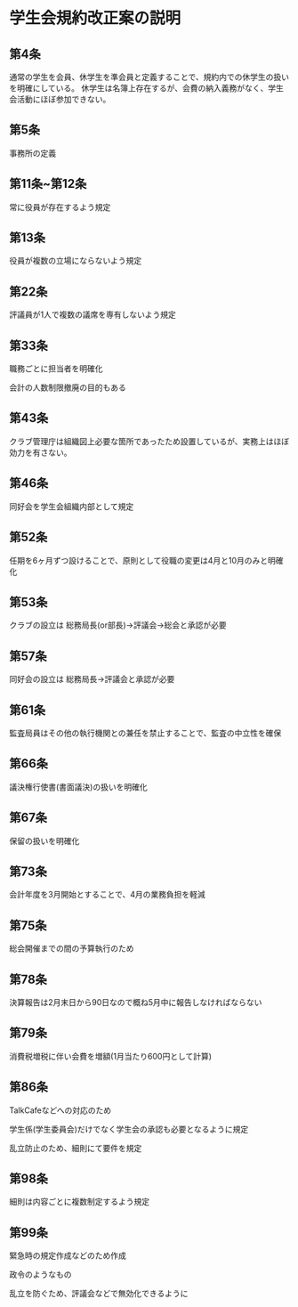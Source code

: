 # 学生会規約改正案の説明

## 第4条

通常の学生を会員、休学生を準会員と定義することで、規約内での休学生の扱いを明確にしている。
休学生は名簿上存在するが、会費の納入義務がなく、学生会活動にほぼ参加できない。

## 第5条

事務所の定義

## 第11条~第12条

常に役員が存在するよう規定

## 第13条

役員が複数の立場にならないよう規定

## 第22条

評議員が1人で複数の議席を専有しないよう規定

## 第33条

職務ごとに担当者を明確化

会計の人数制限撤廃の目的もある

## 第43条

クラブ管理庁は組織図上必要な箇所であったため設置しているが、実務上はほぼ効力を有さない。

## 第46条

同好会を学生会組織内部として規定

## 第52条

任期を6ヶ月ずつ設けることで、原則として役職の変更は4月と10月のみと明確化

## 第53条

クラブの設立は 総務局長(or部長)→評議会→総会と承認が必要

## 第57条

同好会の設立は 総務局長→評議会と承認が必要

## 第61条

監査局員はその他の執行機関との兼任を禁止することで、監査の中立性を確保

## 第66条

議決権行使書(書面議決)の扱いを明確化

## 第67条

保留の扱いを明確化

## 第73条

会計年度を3月開始とすることで、4月の業務負担を軽減

## 第75条

総会開催までの間の予算執行のため

## 第78条

決算報告は2月末日から90日なので概ね5月中に報告しなければならない

## 第79条

消費税増税に伴い会費を増額(1月当たり600円として計算)

## 第86条

TalkCafeなどへの対応のため

学生係(学生委員会)だけでなく学生会の承認も必要となるように規定

乱立防止のため、細則にて要件を規定

## 第98条

細則は内容ごとに複数制定するよう規定

## 第99条

緊急時の規定作成などのため作成

政令のようなもの

乱立を防ぐため、評議会などで無効化できるように